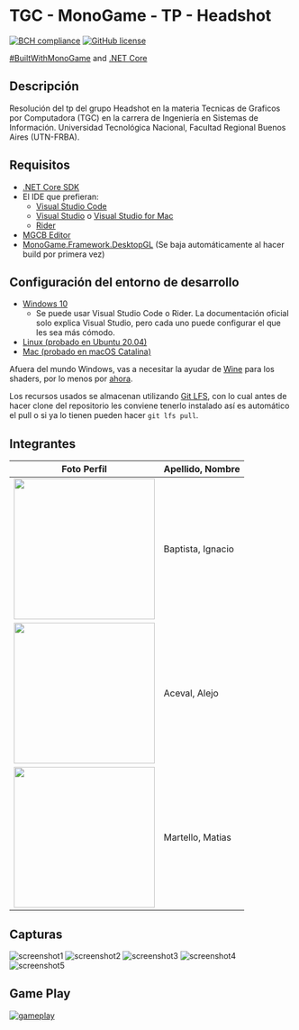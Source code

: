 # TGC - MonoGame - TP - Headshot
[![BCH compliance](https://bettercodehub.com/edge/badge/tgc-utn/tgc-monogame-tp?branch=master)](https://bettercodehub.com/)
[![GitHub license](https://img.shields.io/github/license/tgc-utn/tgc-monogame-tp.svg)](https://github.com/tgc-utn/tgc-monogame-tp/blob/master/LICENSE)

[#BuiltWithMonoGame](http://www.monogame.net) and [.NET Core](https://dotnet.microsoft.com)

## Descripción
Resolución del tp del grupo Headshot en la materia Tecnicas de Graficos por Computadora (TGC) en la carrera de Ingeniería en Sistemas de Información. Universidad Tecnológica Nacional, Facultad Regional Buenos Aires (UTN-FRBA).

## Requisitos
* [.NET Core SDK](https://docs.microsoft.com/dotnet/core/install/sdk)
* El IDE que prefieran:
  * [Visual Studio Code](https://code.visualstudio.com)
  * [Visual Studio](https://visualstudio.microsoft.com/es/vs) o [Visual Studio for Mac](https://visualstudio.microsoft.com/es/vs/mac)
  * [Rider](https://www.jetbrains.com/rider)
* [MGCB Editor](https://docs.monogame.net/articles/tools/mgcb_editor.html)
* [MonoGame.Framework.DesktopGL](https://www.nuget.org/packages/MonoGame.Framework.DesktopGL) (Se baja automáticamente al hacer build por primera vez)

## Configuración del entorno de desarrollo
 * [Windows 10](https://docs.monogame.net/articles/getting_started/1_setting_up_your_development_environment_windows.html)
   * Se puede usar Visual Studio Code o Rider. La documentación oficial solo explica Visual Studio, pero cada uno puede configurar el que les sea más cómodo.
 * [Linux (probado en Ubuntu 20.04)](https://docs.monogame.net/articles/getting_started/1_setting_up_your_development_environment_ubuntu.html)
 * [Mac (probado en macOS Catalina)](https://docs.monogame.net/articles/getting_started/1_setting_up_your_development_environment_macos.html)

Afuera del mundo Windows, vas a necesitar la ayudar de [Wine](https://www.winehq.org) para los shaders, por lo menos por [ahora](https://github.com/MonoGame/MonoGame/issues/2167).

Los recursos usados se almacenan utilizando [Git LFS](https://git-lfs.github.com), con lo cual antes de hacer clone del repositorio les conviene tenerlo instalado así es automático el pull o si ya lo tienen pueden hacer ```git lfs pull```.

## Integrantes
Foto Perfil | Apellido, Nombre
------------ | -------------
<img src="https://github.com/Nachiten/2020_2C_3571_Headshot/blob/master/imagenes/fotoNacho.jpg" height="250" width="250"> | Baptista, Ignacio
<img src="https://github.com/Nachiten/2020_2C_3571_Headshot/blob/master/imagenes/fotoAlejo.jpg" height="250" width="250"> | Aceval, Alejo
<img src="https://github.com/Nachiten/2020_2C_3571_Headshot/blob/master/imagenes/fotoMati.jpg" height="250" width="250"> | Martello, Matias


## Capturas
![screenshot1](https://github.com/Nachiten/2020_2C_3571_Headshot/blob/master/imagenes/screenshot1.png)
![screenshot2](https://github.com/Nachiten/2020_2C_3571_Headshot/blob/master/imagenes/screenshot2.png)
![screenshot3](https://github.com/Nachiten/2020_2C_3571_Headshot/blob/master/imagenes/screenshot3.png)
![screenshot4](https://github.com/Nachiten/2020_2C_3571_Headshot/blob/master/imagenes/screenshot4.png)
![screenshot5](https://github.com/Nachiten/2020_2C_3571_Headshot/blob/master/imagenes/screenshot5.png)

## Game Play
[![gameplay](https://github.com/Nachiten/2020_2C_3571_Headshot/blob/master/imagenes/screenshot1.png)](https://youtu.be/_NHxI8XsULI)
